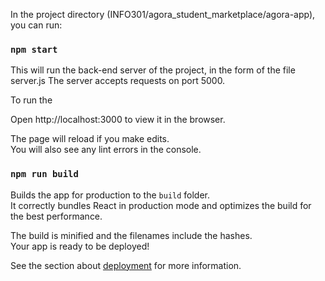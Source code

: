 In the project directory (INFO301/agora_student_marketplace/agora-app), you can run:

### `npm start`

This will run the back-end server of the project, in the form of the file server.js
The server accepts requests on port 5000.

To run the 

Open http://localhost:3000 to view it in the browser.

The page will reload if you make edits.<br />
You will also see any lint errors in the console.

### `npm run build`

Builds the app for production to the `build` folder.<br />
It correctly bundles React in production mode and optimizes the build for the best performance.

The build is minified and the filenames include the hashes.<br />
Your app is ready to be deployed!

See the section about [deployment](https://facebook.github.io/create-react-app/docs/deployment) for more information.

